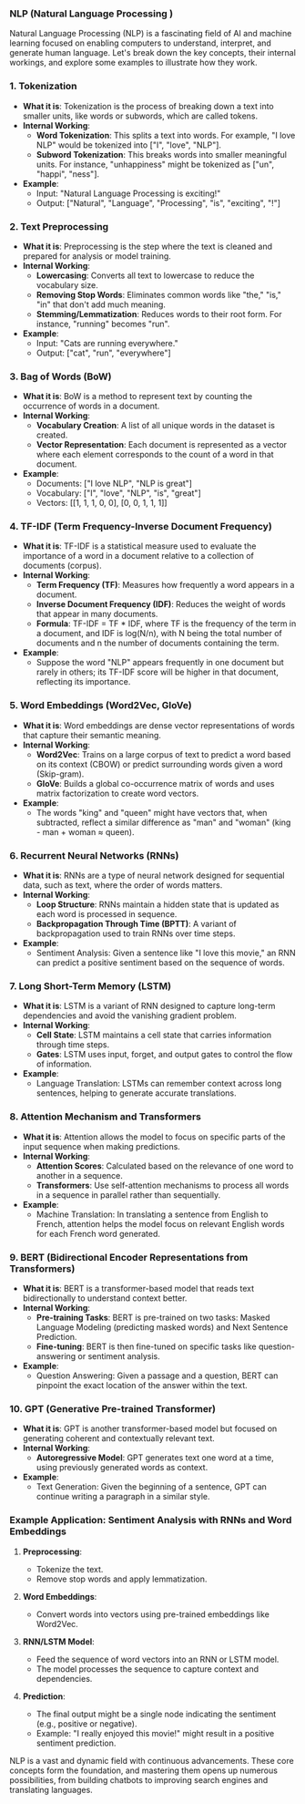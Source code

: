 ### NLP (Natural Language Processing )

Natural Language Processing (NLP) is a fascinating field of AI and machine learning focused on enabling computers to understand, interpret, and generate human language. Let's break down the key concepts, their internal workings, and explore some examples to illustrate how they work.

### 1. **Tokenization**
   - **What it is**: Tokenization is the process of breaking down a text into smaller units, like words or subwords, which are called tokens.
   - **Internal Working**: 
     - **Word Tokenization**: This splits a text into words. For example, "I love NLP" would be tokenized into ["I", "love", "NLP"].
     - **Subword Tokenization**: This breaks words into smaller meaningful units. For instance, "unhappiness" might be tokenized as ["un", "happi", "ness"].
   - **Example**: 
     - Input: "Natural Language Processing is exciting!"
     - Output: ["Natural", "Language", "Processing", "is", "exciting", "!"]

### 2. **Text Preprocessing**
   - **What it is**: Preprocessing is the step where the text is cleaned and prepared for analysis or model training.
   - **Internal Working**:
     - **Lowercasing**: Converts all text to lowercase to reduce the vocabulary size.
     - **Removing Stop Words**: Eliminates common words like "the," "is," "in" that don't add much meaning.
     - **Stemming/Lemmatization**: Reduces words to their root form. For instance, "running" becomes "run".
   - **Example**:
     - Input: "Cats are running everywhere."
     - Output: ["cat", "run", "everywhere"]

### 3. **Bag of Words (BoW)**
   - **What it is**: BoW is a method to represent text by counting the occurrence of words in a document.
   - **Internal Working**:
     - **Vocabulary Creation**: A list of all unique words in the dataset is created.
     - **Vector Representation**: Each document is represented as a vector where each element corresponds to the count of a word in that document.
   - **Example**:
     - Documents: ["I love NLP", "NLP is great"]
     - Vocabulary: ["I", "love", "NLP", "is", "great"]
     - Vectors: [[1, 1, 1, 0, 0], [0, 0, 1, 1, 1]]

### 4. **TF-IDF (Term Frequency-Inverse Document Frequency)**
   - **What it is**: TF-IDF is a statistical measure used to evaluate the importance of a word in a document relative to a collection of documents (corpus).
   - **Internal Working**:
     - **Term Frequency (TF)**: Measures how frequently a word appears in a document.
     - **Inverse Document Frequency (IDF)**: Reduces the weight of words that appear in many documents.
     - **Formula**: TF-IDF = TF * IDF, where TF is the frequency of the term in a document, and IDF is log(N/n), with N being the total number of documents and n the number of documents containing the term.
   - **Example**:
     - Suppose the word "NLP" appears frequently in one document but rarely in others; its TF-IDF score will be higher in that document, reflecting its importance.

### 5. **Word Embeddings (Word2Vec, GloVe)**
   - **What it is**: Word embeddings are dense vector representations of words that capture their semantic meaning.
   - **Internal Working**:
     - **Word2Vec**: Trains on a large corpus of text to predict a word based on its context (CBOW) or predict surrounding words given a word (Skip-gram).
     - **GloVe**: Builds a global co-occurrence matrix of words and uses matrix factorization to create word vectors.
   - **Example**:
     - The words "king" and "queen" might have vectors that, when subtracted, reflect a similar difference as "man" and "woman" (king - man + woman ≈ queen).

### 6. **Recurrent Neural Networks (RNNs)**
   - **What it is**: RNNs are a type of neural network designed for sequential data, such as text, where the order of words matters.
   - **Internal Working**:
     - **Loop Structure**: RNNs maintain a hidden state that is updated as each word is processed in sequence.
     - **Backpropagation Through Time (BPTT)**: A variant of backpropagation used to train RNNs over time steps.
   - **Example**:
     - Sentiment Analysis: Given a sentence like "I love this movie," an RNN can predict a positive sentiment based on the sequence of words.

### 7. **Long Short-Term Memory (LSTM)**
   - **What it is**: LSTM is a variant of RNN designed to capture long-term dependencies and avoid the vanishing gradient problem.
   - **Internal Working**:
     - **Cell State**: LSTM maintains a cell state that carries information through time steps.
     - **Gates**: LSTM uses input, forget, and output gates to control the flow of information.
   - **Example**:
     - Language Translation: LSTMs can remember context across long sentences, helping to generate accurate translations.

### 8. **Attention Mechanism and Transformers**
   - **What it is**: Attention allows the model to focus on specific parts of the input sequence when making predictions.
   - **Internal Working**:
     - **Attention Scores**: Calculated based on the relevance of one word to another in a sequence.
     - **Transformers**: Use self-attention mechanisms to process all words in a sequence in parallel rather than sequentially.
   - **Example**:
     - Machine Translation: In translating a sentence from English to French, attention helps the model focus on relevant English words for each French word generated.

### 9. **BERT (Bidirectional Encoder Representations from Transformers)**
   - **What it is**: BERT is a transformer-based model that reads text bidirectionally to understand context better.
   - **Internal Working**:
     - **Pre-training Tasks**: BERT is pre-trained on two tasks: Masked Language Modeling (predicting masked words) and Next Sentence Prediction.
     - **Fine-tuning**: BERT is then fine-tuned on specific tasks like question-answering or sentiment analysis.
   - **Example**:
     - Question Answering: Given a passage and a question, BERT can pinpoint the exact location of the answer within the text.

### 10. **GPT (Generative Pre-trained Transformer)**
   - **What it is**: GPT is another transformer-based model but focused on generating coherent and contextually relevant text.
   - **Internal Working**:
     - **Autoregressive Model**: GPT generates text one word at a time, using previously generated words as context.
   - **Example**:
     - Text Generation: Given the beginning of a sentence, GPT can continue writing a paragraph in a similar style.

### Example Application: Sentiment Analysis with RNNs and Word Embeddings

1. **Preprocessing**: 
   - Tokenize the text.
   - Remove stop words and apply lemmatization.

2. **Word Embeddings**: 
   - Convert words into vectors using pre-trained embeddings like Word2Vec.

3. **RNN/LSTM Model**:
   - Feed the sequence of word vectors into an RNN or LSTM model.
   - The model processes the sequence to capture context and dependencies.

4. **Prediction**:
   - The final output might be a single node indicating the sentiment (e.g., positive or negative).
   - Example: "I really enjoyed this movie!" might result in a positive sentiment prediction.

NLP is a vast and dynamic field with continuous advancements. These core concepts form the foundation, and mastering them opens up numerous possibilities, from building chatbots to improving search engines and translating languages.